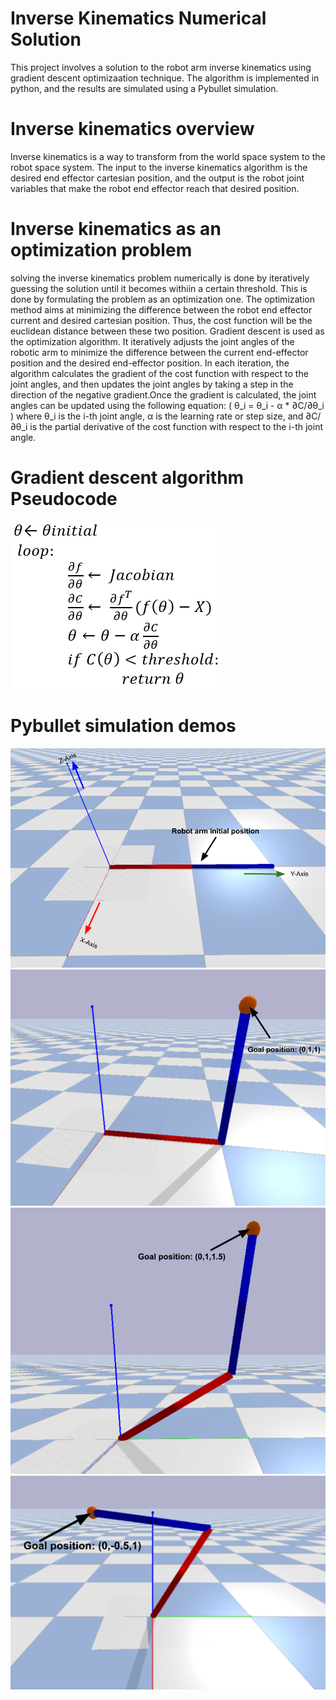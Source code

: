 # Inverse Kinematics Numerical Solution
This project involves a solution to the robot arm inverse kinematics using gradient descent optimizaation technique. The algorithm is implemented in python, and the results are simulated using a Pybullet simulation.

# Inverse kinematics overview
Inverse kinematics is a way to transform from the world space system to the robot space system. The input to the inverse kinematics algorithm is the desired end effector cartesian position, and the output is the robot joint variables that make the robot end effector reach that desired position.

# Inverse kinematics as an optimization problem
solving the inverse kinematics problem numerically is done by iteratively guessing the solution until it becomes withiin a certain threshold. This is done by formulating the problem as an optimization one. The optimization method aims at minimizing the difference between the robot end effector current and desired cartesian position. Thus, the cost function will be the euclidean distance between these two position. Gradient descent is used as the optimization algorithm. It iteratively adjusts the joint angles of the robotic arm to minimize the difference between the current end-effector position and the desired end-effector position. In each iteration, the algorithm calculates the gradient of the cost function with respect to the joint angles, and then updates the joint angles by taking a step in the direction of the negative gradient.Once the gradient is calculated, the joint angles can be updated using the following equation:
( θ_i = θ_i - α * ∂C/∂θ_i )
where θ_i is the i-th joint angle, α is the learning rate or step size, and ∂C/∂θ_i is the partial derivative of the cost function with respect to the i-th joint angle.

# Gradient descent algorithm Pseudocode
![img](gradient_descent_pseudocode.png)
# Pybullet simulation demos
![img](initial_setup.png)
![img](test1.png)
![img](test2.png)
![img](test3.png)
